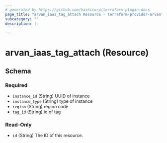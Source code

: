 ```yaml
---
# generated by https://github.com/hashicorp/terraform-plugin-docs
page_title: "arvan_iaas_tag_attach Resource - terraform-provider-arvan"
subcategory: ""
description: |-
  
---
```


# arvan_iaas_tag_attach (Resource)





<!-- schema generated by tfplugindocs -->
## Schema

### Required

- `instance_id` (String) UUID of instance
- `instance_type` (String) type of instance
- `region` (String) region code
- `tag_id` (String) id of tag

### Read-Only

- `id` (String) The ID of this resource.


